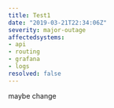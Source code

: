 ```yaml
---
title: Test1
date: "2019-03-21T22:34:06Z"
severity: major-outage
affectedsystems:
- api
- routing
- grafana
- logs
resolved: false
---
```


maybe change